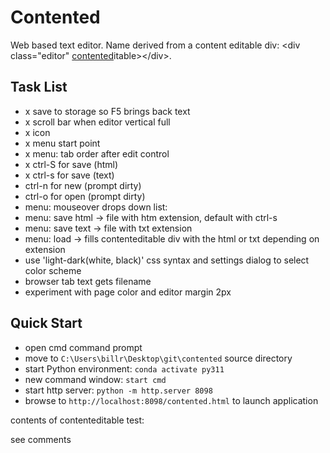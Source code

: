 # Contented

Web based text editor. Name derived from a content editable div: &lt;div class="editor" <u>contented</u>itable&gt;&lt;/div&gt;.

## Task List

- x save to storage so F5 brings back text
- x scroll bar when editor vertical full
- x icon
- x menu start point
- x menu: tab order after edit control
- x ctrl-S for save (html)
- x ctrl-s for save (text)
- ctrl-n for new (prompt dirty)
- ctrl-o for open (prompt dirty)
- menu: mouseover drops down list:
- menu: save html -> file with htm extension, default with ctrl-s
- menu: save text -> file with txt extension
- menu: load -> fills contenteditable div with the html or txt depending on extension
- use 'light-dark(white, black)' css syntax and settings dialog to select color scheme
- browser tab text gets filename
- experiment with page color and editor margin 2px

## Quick Start

- open cmd command prompt
- move to `C:\Users\billr\Desktop\git\contented` source directory
- start Python environment: `conda activate py311`
- new command window: `start cmd`
- start http server: `python -m http.server 8098`
- browse to `http://localhost:8098/contented.html` to launch application

contents of contenteditable test:

<!--
<div class="editor" contenteditable="" spellcheck="false">start here
<div>&nbsp;1 x</div>
<div>&nbsp; 2&nbsp; x</div>
<div>&nbsp; &nbsp;3&nbsp; &nbsp;x</div>
<div>&nbsp; &nbsp; 4&nbsp; &nbsp; x</div>
<div>&nbsp; &nbsp; &nbsp;5&nbsp; &nbsp; &nbsp;x</div>
<div>single</div><div><br></div>
<div>double</div><div><br></div><div><br></div>
<div>triple</div><div><br></div><div><br></div>
<div>
-->
see comments